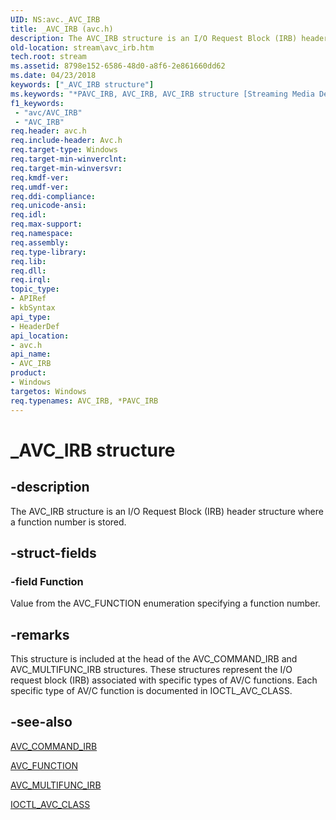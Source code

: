 ```yaml
---
UID: NS:avc._AVC_IRB
title: _AVC_IRB (avc.h)
description: The AVC_IRB structure is an I/O Request Block (IRB) header structure where a function number is stored.
old-location: stream\avc_irb.htm
tech.root: stream
ms.assetid: 8798e152-6586-48d0-a8f6-2e861660dd62
ms.date: 04/23/2018
keywords: ["_AVC_IRB structure"]
ms.keywords: "*PAVC_IRB, AVC_IRB, AVC_IRB structure [Streaming Media Devices], PAVC_IRB, PAVC_IRB structure pointer [Streaming Media Devices], _AVC_IRB, avc/AVC_IRB, avc/PAVC_IRB, avcref_98d983db-d72a-4efd-9c8c-20dd17b674a0.xml, stream.avc_irb"
f1_keywords:
 - "avc/AVC_IRB"
 - "AVC_IRB"
req.header: avc.h
req.include-header: Avc.h
req.target-type: Windows
req.target-min-winverclnt: 
req.target-min-winversvr: 
req.kmdf-ver: 
req.umdf-ver: 
req.ddi-compliance: 
req.unicode-ansi: 
req.idl: 
req.max-support: 
req.namespace: 
req.assembly: 
req.type-library: 
req.lib: 
req.dll: 
req.irql: 
topic_type:
- APIRef
- kbSyntax
api_type:
- HeaderDef
api_location:
- avc.h
api_name:
- AVC_IRB
product:
- Windows
targetos: Windows
req.typenames: AVC_IRB, *PAVC_IRB
---
```


# _AVC_IRB structure


## -description


The AVC_IRB structure is an I/O Request Block (IRB) header structure where a function number is stored.


## -struct-fields




### -field Function

Value from the AVC_FUNCTION enumeration specifying a function number.


## -remarks



This structure is included at the head of the AVC_COMMAND_IRB and AVC_MULTIFUNC_IRB structures. These structures represent the I/O request block (IRB) associated with specific types of AV/C functions. Each specific type of AV/C function is documented in IOCTL_AVC_CLASS.




## -see-also




<a href="https://docs.microsoft.com/windows-hardware/drivers/ddi/avc/ns-avc-_avc_command_irb">AVC_COMMAND_IRB</a>



<a href="https://docs.microsoft.com/windows-hardware/drivers/ddi/avc/ne-avc-_tagavc_function">AVC_FUNCTION</a>



<a href="https://docs.microsoft.com/windows-hardware/drivers/ddi/avc/ns-avc-_avc_multifunc_irb">AVC_MULTIFUNC_IRB</a>



<a href="https://docs.microsoft.com/windows-hardware/drivers/ddi/avc/ni-avc-ioctl_avc_class">IOCTL_AVC_CLASS</a>
 

 


